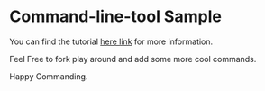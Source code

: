 Command-line-tool Sample
========================

You can find the tutorial [here link](http://khaledgarbaya.net/create-a-cross-platform-command-line-tool-in-haxe)
for more information.

Feel Free to fork play around and add some more cool commands.

Happy Commanding.
